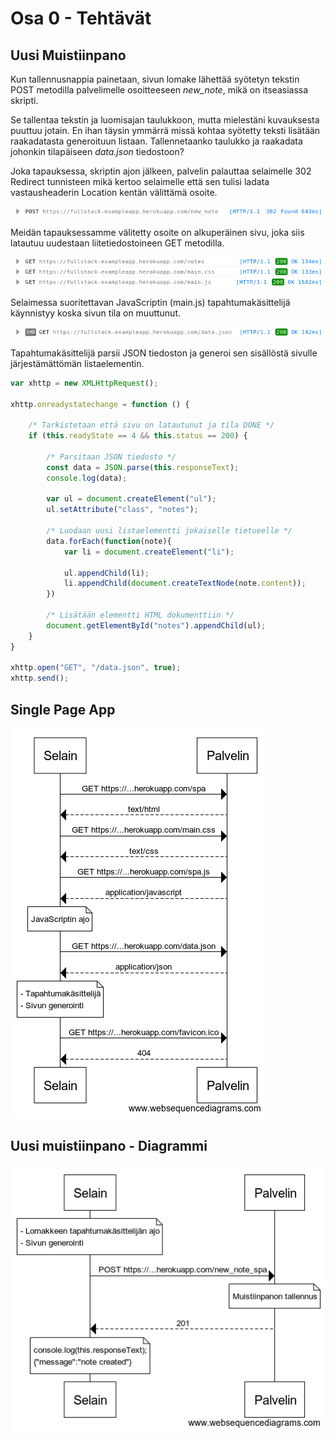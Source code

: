 # Osa 0 - Tehtävät

## Uusi Muistiinpano

Kun tallennusnappia painetaan, sivun lomake lähettää syötetyn tekstin POST
metodilla palvelimelle osoitteeseen *new_note*, mikä on itseasiassa skripti.

Se tallentaa tekstin ja luomisajan taulukkoon, mutta mielestäni kuvauksesta
puuttuu jotain. En ihan täysin ymmärrä missä kohtaa syötetty teksti lisätään
raakadatasta generoituun listaan. Tallennetaanko taulukko ja raakadata
johonkin tilapäiseen *data.json* tiedostoon?

Joka tapauksessa, skriptin ajon jälkeen, palvelin palauttaa selaimelle 302
Redirect tunnisteen mikä kertoo selaimelle että sen tulisi ladata
vastausheaderin Location kentän välittämä osoite.

![img/0401.png](img/0401.png)

Meidän tapauksessamme välitetty osoite on alkuperäinen sivu, joka siis
latautuu uudestaan liitetiedostoineen GET metodilla.

![img/0402.png](img/0402.png)

Selaimessa suoritettavan JavaScriptin (main.js) tapahtumakäsittelijä
käynnistyy koska sivun tila on muuttunut.

![img/0403.png](img/0403.png)

Tapahtumakäsittelijä parsii JSON tiedoston ja generoi sen sisällöstä sivulle
järjestämättömän listaelementin.

```javascript
var xhttp = new XMLHttpRequest();

xhttp.onreadystatechange = function () {

	/* Tarkistetaan että sivu on latautunut ja tila DONE */
	if (this.readyState == 4 && this.status == 200) {

		/* Parsitaan JSON tiedosto */
		const data = JSON.parse(this.responseText);
		console.log(data);

		var ul = document.createElement("ul");
		ul.setAttribute("class", "notes");

		/* Luodaan uusi listaelementti jokaiselle tietueelle */
		data.forEach(function(note){
			var li = document.createElement("li");

			ul.appendChild(li);
			li.appendChild(document.createTextNode(note.content));
		})

		/* Lisätään elementti HTML dokumenttiin */
		document.getElementById("notes").appendChild(ul);
	}
}

xhttp.open("GET", "/data.json", true);
xhttp.send();
```

## Single Page App

![img/0501.png](img/0501.png)

## Uusi muistiinpano - Diagrammi

![img/0601.png](img/0601.png)

